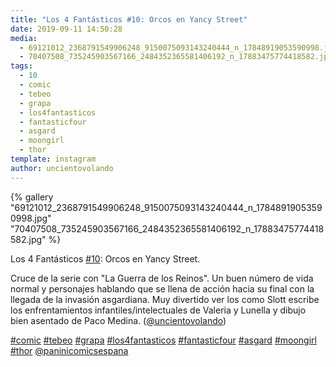 ```yaml
---
title: "Los 4 Fantásticos #10: Orcos en Yancy Street"
date: 2019-09-11 14:50:28
media: 
  - 69121012_2368791549906248_9150075093143240444_n_17848919053590998.jpg
  - 70407508_735245903567166_2484352365581406192_n_17883475774418582.jpg
tags: 
  - 10
  - comic
  - tebeo
  - grapa
  - los4fantasticos
  - fantasticfour
  - asgard
  - moongirl
  - thor
template: instagram
author: uncientovolando
---
```


{% gallery "69121012_2368791549906248_9150075093143240444_n_17848919053590998.jpg" "70407508_735245903567166_2484352365581406192_n_17883475774418582.jpg" %}

Los 4 Fantásticos [#10](/tags/10): Orcos en Yancy Street.

Cruce de la serie con "La Guerra de los Reinos". Un buen número de vida normal y personajes hablando que se llena de acción hacia su final con la llegada de la invasión asgardiana. Muy divertido ver los como Slott escribe los enfrentamientos infantiles/intelectuales de Valeria y Lunella y dibujo bien asentado de Paco Medina. ([@uncientovolando](https://instagram.com/uncientovolando))

[#comic](/tags/comic) [#tebeo](/tags/tebeo) [#grapa](/tags/grapa) [#los4fantasticos](/tags/los4fantasticos) [#fantasticfour](/tags/fantasticfour) [#asgard](/tags/asgard) [#moongirl](/tags/moongirl) [#thor](/tags/thor) [@paninicomicsespana](https://instagram.com/paninicomicsespana)
